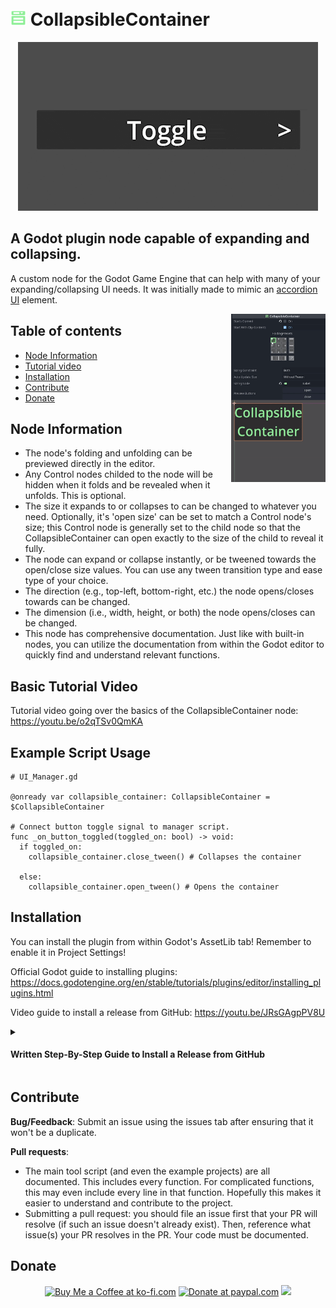 # <img src="./addons/collapsible_container/collapsible_elements/collapsible_container.svg" alt="drawing" width="25" style="padding-top: 20px;"/> CollapsibleContainer

<p align="center">
  <img src="https://github.com/ArshvirGoraya/Godot-Collapsible-Container/blob/4c06a8b8fbfd5e76a3a326910aea83fd19c517b0/.github/images/CollapsibleContainer_OpeningClosing.gif" alt="OpeningClosing in Game gif" />
</p>

## A Godot plugin node capable of expanding and collapsing.

A custom node for the Godot Game Engine that can help with many of your expanding/collapsing UI needs. It was initially made to mimic an [accordion UI](https://en.wikipedia.org/wiki/Accordion_(GUI)) element.

  <img align="right" width="30%" src="https://github.com/ArshvirGoraya/Godot-Collapsible-Container/blob/1b77718fdc44a5c53ea29ba6f3ffc579769afb19/.github/images/1.0.0%20showcase.gif" alt="OpeningClosing in Editor gif" />
  
  ## Table of contents
* [Node Information](#node-information)
* [Tutorial video](#basic-tutorial-video)
* [Installation](#installation)
* [Contribute](#contribute)
* [Donate](#donate)
<!-- * [Known Issues](#known-issues) -->

## Node Information
* The node's folding and unfolding can be previewed directly in the editor.
* Any Control nodes childed to the node will be hidden when it folds and be revealed when it unfolds. This is optional.
* The size it expands to or collapses to can be changed to whatever you need. Optionally, it's 'open size' can be set to match a Control node's size; this Control node is generally set to the child node so that the CollapsibleContainer can open exactly to the size of the child to reveal it fully.
* The node can expand or collapse instantly, or be tweened towards the open/close size values. You can use any tween transition type and ease type of your choice.
* The direction (e.g., top-left, bottom-right, etc.) the node opens/closes towards can be changed.
* The dimension (i.e., width, height, or both) the node opens/closes can be changed.
* This node has comprehensive documentation. Just like with built-in nodes, you can utilize the documentation from within the Godot editor to quickly find and understand relevant functions.

## Basic Tutorial Video

Tutorial video going over the basics of the CollapsibleContainer node: <https://youtu.be/o2qTSv0QmKA>
## Example Script Usage

```
# UI_Manager.gd

@onready var collapsible_container: CollapsibleContainer = $CollapsibleContainer

# Connect button toggle signal to manager script.
func _on_button_toggled(toggled_on: bool) -> void:
  if toggled_on:
    collapsible_container.close_tween() # Collapses the container

  else:
    collapsible_container.open_tween() # Opens the container
```

## Installation

You can install the plugin from within Godot's AssetLib tab! Remember to enable it in Project Settings!

Official Godot guide to installing plugins: <https://docs.godotengine.org/en/stable/tutorials/plugins/editor/installing_plugins.html>

Video guide to install a release from GitHub: <https://youtu.be/JRsGAgpPV8U>
 
<details close>
  <summary><h4>Written Step-By-Step Guide to Install a Release from GitHub</h4></summary>
  
  1. In the [releases section](https://github.com/ArshvirGoraya/Godot-Collapsible-Container/releases), find the release which corresponds with your Godot version. If a Godot version is not listed, this plugin likely does not work in that Godot version.
  2. Download the .zip file from the release which corresponds with your Godot version.
  3. Open your Godot project.
  4. Unzip the "addons" folder frin the downloaded .zip file into the project's "res://" directory.
  5. Enable the plugin: Projects -> Project Settings -> Plugins -> Click enable on the CollapsibleContainer plugin.
  6. Done! You can now add the CollapsibleContainer node into your scene tree.
</details>

## Contribute
**Bug/Feedback**: Submit an issue using the issues tab after ensuring that it won't be a duplicate.

**Pull requests**: 
* The main tool script (and even the example projects) are all documented. This includes every function. For complicated functions, this may even include every line in that function. Hopefully this makes it easier to understand and contribute to the project.
* Submitting a pull request: you should file an issue first that your PR will resolve (if such an issue doesn't already exist). Then, reference what issue(s) your PR resolves in the PR. Your code must be documented.

## Donate
<p align="center">
  <a href='https://ko-fi.com/Z8Z6NP272' target='_blank'><img width='30%' src='https://storage.ko-fi.com/cdn/kofi2.png?v=3' alt='Buy Me a Coffee at ko-fi.com' /></a>
  <a href='https://www.paypal.com/donate/?hosted_button_id=6898PNAVV5QRC' target='_blank'><img width='30%' src='https://github.com/user-attachments/assets/0b96763f-b586-4abb-9d42-216aab7ccb20' alt='Donate at paypal.com' /></a>
  <a href='https://github.com/sponsors/ArshvirGoraya' target='_blank'><img width='30%' src='https://github.com/user-attachments/assets/0e5debd6-531b-463a-a67a-e55e85102ddc'/></a>
</p>
